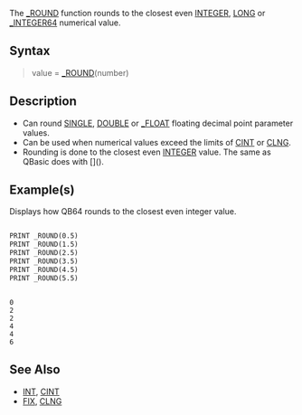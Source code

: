 The [_ROUND](_ROUND) function rounds to the closest even [INTEGER](INTEGER), [LONG](LONG) or [_INTEGER64](_INTEGER64) numerical value.


## Syntax

>  value = [_ROUND](_ROUND)(number)


## Description

* Can round [SINGLE](SINGLE), [DOUBLE](DOUBLE) or [_FLOAT](_FLOAT) floating decimal point parameter values.
* Can be used when numerical values exceed the limits of [CINT](CINT) or [CLNG](CLNG).
* Rounding is done to the closest even [INTEGER](INTEGER) value. The same as QBasic does with [\](\).


## Example(s)
 Displays how QB64 rounds to the closest even integer value.

```vb

PRINT _ROUND(0.5)
PRINT _ROUND(1.5)
PRINT _ROUND(2.5)
PRINT _ROUND(3.5)
PRINT _ROUND(4.5)
PRINT _ROUND(5.5) 

```

```text

0
2
2
4
4
6

```



## See Also

* [INT](INT), [CINT](CINT)
* [FIX](FIX), [CLNG](CLNG)




